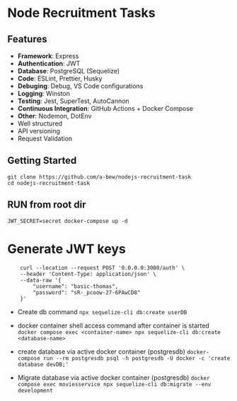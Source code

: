 # Node Recruitment Tasks

## Features

- **Framework**: Express
- **Authentication**: JWT
- **Database**: PostgreSQL (Sequelize)
- **Code**: ESLint, Prettier, Husky
- **Debuging**: Debug, VS Code configurations
- **Logging**: Winston
- **Testing**: Jest, SuperTest, AutoCannon
- **Continuous Integration**: GitHub Actions + Docker Compose
- **Other**: Nodemon, DotEnv
- Well structured
- API versioning
- Request Validation

## Getting Started

```shell
git clone https://github.com/a-bew/nodejs-recruitment-task
cd nodejs-recruitment-task

```

## RUN from root dir

```shell
JWT_SECRET=secret docker-compose up -d
```

# Generate JWT keys

```
    curl --location --request POST '0.0.0.0:3000/auth' \
    --header 'Content-Type: application/json' \
    --data-raw '{
        "username": "basic-thomas",
        "password": "sR-_pcoow-27-6PAwCD8"
    }'
```

- Create db command
  `npx sequelize-cli db:create userDB`

- docker container shell access command after container is started
  ` docker compose exec <container-name> npx sequelize-cli db:create <database-name>`

- create database via active docker container (postgresdb)
  `docker-compose run --rm postgresdb psql -h postgresdb -U docker -c 'create database devDB;' `

- Migrate database via active docker container (postgresdb)
  `docker compose exec moviesservice npx sequelize-cli db:migrate --env development`
